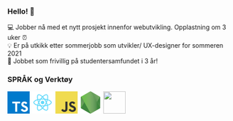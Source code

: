 ### Hello! 👋

 💻 Jobber nå med et nytt prosjekt innenfor webutvikling. Opplastning om 3 uker ⏰
 <br />
💡 Er på utkikk etter sommerjobb som utvikler/ UX-designer for sommeren 2021
 <br />
🌿 Jobbet som frivillig på studentersamfundet i 3 år!

### SPRÅK og Verktøy
<p float="left">
<img src="https://raw.githubusercontent.com/github/explore/80688e429a7d4ef2fca1e82350fe8e3517d3494d/topics/typescript/typescript.png" width="50" height="50"/>
<img src="https://raw.githubusercontent.com/github/explore/80688e429a7d4ef2fca1e82350fe8e3517d3494d/topics/react/react.png" width="50" height="50"/>
<img src="https://raw.githubusercontent.com/github/explore/80688e429a7d4ef2fca1e82350fe8e3517d3494d/topics/javascript/javascript.png" width="50" height="50"/>
<img src="https://raw.githubusercontent.com/github/explore/80688e429a7d4ef2fca1e82350fe8e3517d3494d/topics/nodejs/nodejs.png" width="50" height="50"/>

<img src="https://upload.wikimedia.org/wikipedia/commons/c/c3/Python-logo-notext.svg" width="50" height="50"/>
</p>




